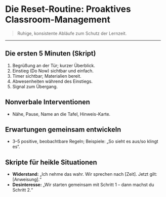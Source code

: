 ﻿# Die Reset-Routine: Proaktives Classroom-Management

> Ruhige, konsistente Abläufe zum Schutz der Lernzeit.

---

## Die ersten 5 Minuten (Skript)
1. Begrüßung an der Tür; kurzer Überblick.
2. Einstieg (Do Now) sichtbar und einfach.
3. Timer sichtbar; Materialien bereit.
4. Abwesenheiten während des Einstiegs.
5. Signal zum Übergang.

## Nonverbale Interventionen
- Nähe, Pause, Name an die Tafel, Hinweis-Karte.

## Erwartungen gemeinsam entwickeln
- 3–5 positive, beobachtbare Regeln; Beispiele: „So sieht es aus/so klingt es“.

## Skripte für heikle Situationen
- **Widerstand:** „Ich nehme das wahr. Wir sprechen nach [Zeit]. Jetzt gilt: [Anweisung].“
- **Desinteresse:** „Wir starten gemeinsam mit Schritt 1 – dann machst du Schritt 2.“
